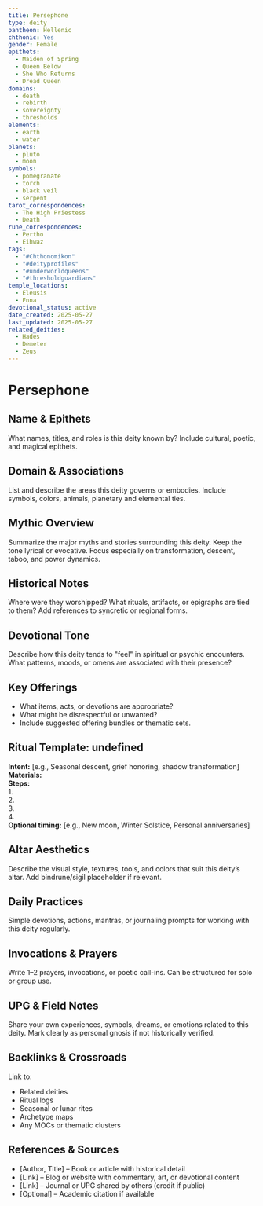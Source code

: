 ```yaml
---
title: Persephone
type: deity
pantheon: Hellenic
chthonic: Yes
gender: Female
epithets:
  - Maiden of Spring
  - Queen Below
  - She Who Returns
  - Dread Queen
domains:
  - death
  - rebirth
  - sovereignty
  - thresholds
elements:
  - earth
  - water
planets:
  - pluto
  - moon
symbols:
  - pomegranate
  - torch
  - black veil
  - serpent
tarot_correspondences:
  - The High Priestess
  - Death
rune_correspondences:
  - Pertho
  - Eihwaz
tags:
  - "#Chthonomikon"
  - "#deityprofiles"
  - "#underworldqueens"
  - "#thresholdguardians"
temple_locations:
  - Eleusis
  - Enna
devotional_status: active
date_created: 2025-05-27
last_updated: 2025-05-27
related_deities:
  - Hades
  - Demeter
  - Zeus
---
```


# Persephone

## Name & Epithets  
What names, titles, and roles is this deity known by? Include cultural, poetic, and magical epithets.

## Domain & Associations  
List and describe the areas this deity governs or embodies. Include symbols, colors, animals, planetary and elemental ties.

## Mythic Overview  
Summarize the major myths and stories surrounding this deity. Keep the tone lyrical or evocative. Focus especially on transformation, descent, taboo, and power dynamics.

## Historical Notes  
Where were they worshipped? What rituals, artifacts, or epigraphs are tied to them? Add references to syncretic or regional forms.

## Devotional Tone  
Describe how this deity tends to "feel" in spiritual or psychic encounters. What patterns, moods, or omens are associated with their presence?

## Key Offerings  
- What items, acts, or devotions are appropriate?
- What might be disrespectful or unwanted?
- Include suggested offering bundles or thematic sets.

## Ritual Template: undefined  
**Intent:** [e.g., Seasonal descent, grief honoring, shadow transformation]  
**Materials:**  
**Steps:**  
1.  
2.  
3.  
4.  
**Optional timing:** [e.g., New moon, Winter Solstice, Personal anniversaries]

## Altar Aesthetics  
Describe the visual style, textures, tools, and colors that suit this deity’s altar. Add bindrune/sigil placeholder if relevant.

## Daily Practices  
Simple devotions, actions, mantras, or journaling prompts for working with this deity regularly.

## Invocations & Prayers  
Write 1–2 prayers, invocations, or poetic call-ins. Can be structured for solo or group use.

## UPG & Field Notes  
Share your own experiences, symbols, dreams, or emotions related to this deity. Mark clearly as personal gnosis if not historically verified.

## Backlinks & Crossroads  
Link to:
- Related deities  
- Ritual logs  
- Seasonal or lunar rites  
- Archetype maps  
- Any MOCs or thematic clusters

## References & Sources  
- [Author, Title] – Book or article with historical detail  
- [Link] – Blog or website with commentary, art, or devotional content  
- [Link] – Journal or UPG shared by others (credit if public)  
- [Optional] – Academic citation if available  
